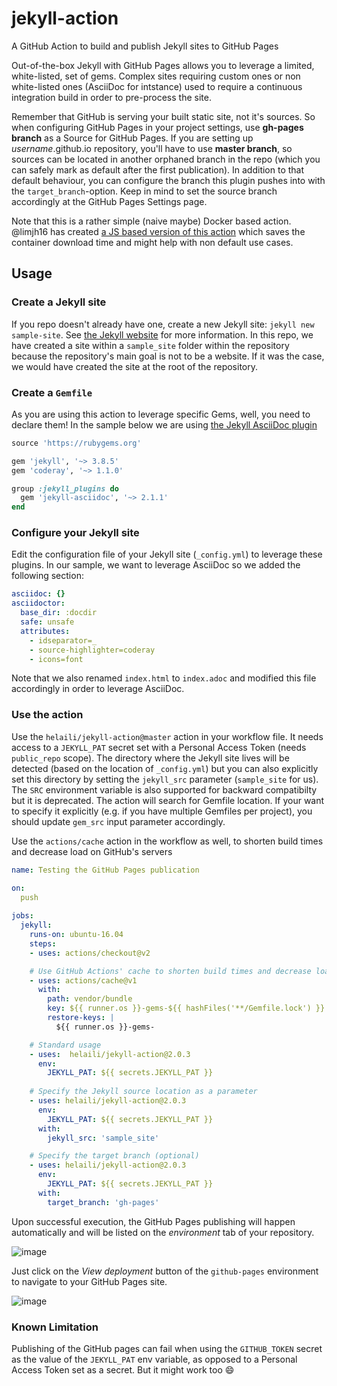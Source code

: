 # jekyll-action
A GitHub Action to build and publish Jekyll sites to GitHub Pages

Out-of-the-box Jekyll with GitHub Pages allows you to leverage a limited, white-listed, set of gems. Complex sites requiring custom ones or non white-listed ones (AsciiDoc for intstance) used to require a continuous integration build in order to pre-process the site.

Remember that GitHub is serving your built static site, not it's sources. So when configuring GitHub Pages in your project settings, use **gh-pages branch** as a Source for GitHub Pages. If you are setting up *username*.github.io repository, you'll have to use **master branch**, so sources can be located in another orphaned branch in the repo (which you can safely mark as default after the first publication).
In addition to that default behaviour, you can configure the branch this plugin pushes into with the `target_branch`-option. Keep in mind to set the source branch accordingly at the GitHub Pages Settings page.

Note that this is a rather simple (naive maybe) Docker based action. @limjh16 has created [a JS based version of this action](https://github.com/limjh16/jekyll-action-ts) which saves the container download time and might help with non default use cases. 


## Usage

### Create a Jekyll site
If you repo doesn't already have one, create a new Jekyll site:  `jekyll new sample-site`. See [the Jekyll website](https://jekyllrb.com/) for more information. In this repo, we have created a site within a `sample_site` folder within the repository because the repository's main goal is not to be a website. If it was the case, we would have created the site at the root of the repository.

### Create a `Gemfile`
As you are using this action to leverage specific Gems, well, you need to declare them! In the sample below we are using [the Jekyll AsciiDoc plugin](https://github.com/asciidoctor/jekyll-asciidoc)

```Ruby
source 'https://rubygems.org'

gem 'jekyll', '~> 3.8.5'
gem 'coderay', '~> 1.1.0'

group :jekyll_plugins do
  gem 'jekyll-asciidoc', '~> 2.1.1'
end

```

### Configure your Jekyll site
Edit the configuration file of your Jekyll site (`_config.yml`) to leverage these plugins. In our sample, we want to leverage AsciiDoc so we added the following section:

```yaml
asciidoc: {}
asciidoctor:
  base_dir: :docdir
  safe: unsafe
  attributes:
    - idseparator=_
    - source-highlighter=coderay
    - icons=font
```

Note that we also renamed `index.html` to `index.adoc` and modified this file accordingly in order to leverage AsciiDoc.

### Use the action
Use the `helaili/jekyll-action@master` action in your workflow file. It needs access to a `JEKYLL_PAT` secret set with a Personal Access Token (needs ` public_repo` scope). The directory where the Jekyll site lives will be detected (based on the location of `_config.yml`) but you can also explicitly set this directory by setting the `jekyll_src` parameter (`sample_site` for us). The `SRC` environment variable is also supported for backward compatibilty but it is deprecated.
The action will search for Gemfile location. If your want to specify it explicitly (e.g. if you have multiple Gemfiles per project), you should update `gem_src` input parameter accordingly.

Use the `actions/cache` action in the workflow as well, to shorten build times and decrease load on GitHub's servers

```yaml
name: Testing the GitHub Pages publication

on:
  push
    
jobs:
  jekyll:
    runs-on: ubuntu-16.04
    steps:
    - uses: actions/checkout@v2

    # Use GitHub Actions' cache to shorten build times and decrease load on servers
    - uses: actions/cache@v1
      with:
        path: vendor/bundle
        key: ${{ runner.os }}-gems-${{ hashFiles('**/Gemfile.lock') }}
        restore-keys: |
          ${{ runner.os }}-gems-

    # Standard usage
    - uses:  helaili/jekyll-action@2.0.3
      env:
        JEKYLL_PAT: ${{ secrets.JEKYLL_PAT }}
    
    # Specify the Jekyll source location as a parameter
    - uses: helaili/jekyll-action@2.0.3
      env:
        JEKYLL_PAT: ${{ secrets.JEKYLL_PAT }}
      with:
        jekyll_src: 'sample_site'

    # Specify the target branch (optional)
    - uses: helaili/jekyll-action@2.0.3
      env:
        JEKYLL_PAT: ${{ secrets.JEKYLL_PAT }}
      with:
        target_branch: 'gh-pages'
```

Upon successful execution, the GitHub Pages publishing will happen automatically and will be listed on the *_environment_* tab of your repository. 

![image](https://user-images.githubusercontent.com/2787414/51083469-31e29700-171b-11e9-8f10-8c02dd485f83.png)

Just click on the *_View deployment_* button of the `github-pages` environment to navigate to your GitHub Pages site.

![image](https://user-images.githubusercontent.com/2787414/51083411-188d1b00-171a-11e9-9a25-f8b06f33053e.png)

### Known Limitation
Publishing of the GitHub pages can fail when using the `GITHUB_TOKEN` secret as the value of the `JEKYLL_PAT` env variable, as opposed to a Personal Access Token set as a secret. But it might work too :smile: 
